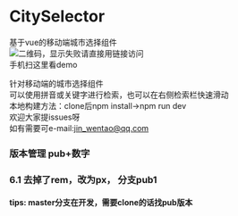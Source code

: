 # CitySelector
基于vue的移动端城市选择组件</br>
 ![二维码，显示失败请直接用链接访问](https://github.com/jwentao/CitySelector/blob/master/img/CitySelector.png)<br>
 手机扫这里看demo
 <br/>
 
 
 针对移动端的城市选择组件<br/>
 可以使用拼音或关键字进行检索，也可以在右侧检索栏快速滑动</br>
 本地构建方法：clone后npm install->npm run dev<br/>
 欢迎大家提issues呀<br/>
 如有需要可e-mail:jin_wentao@qq.com

### 版本管理 pub+数字
### 6.1 去掉了rem，改为px， 分支pub1



#### tips: master分支在开发，需要clone的话找pub版本
